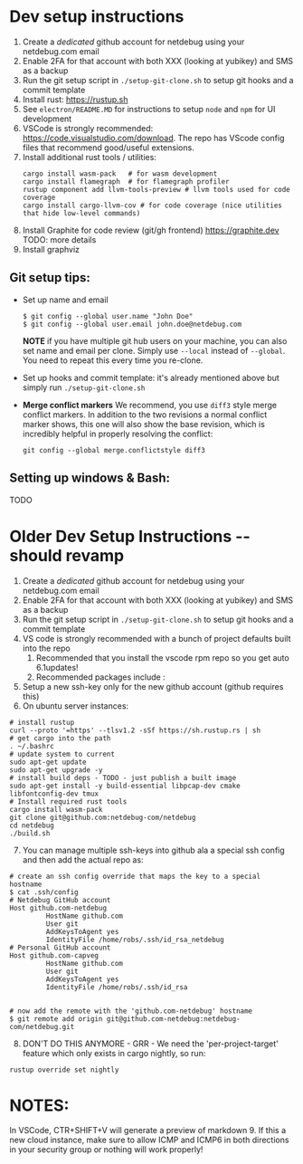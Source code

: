 # Dev setup instructions 

1. Create a _dedicated_ github account for netdebug using your netdebug.com email
1. Enable 2FA for that account with both XXX (looking at yubikey) and SMS as a backup
1. Run the git setup script in `./setup-git-clone.sh` to setup git hooks and a commit template
1. Install rust: https://rustup.sh
1. See `electron/README.MD` for instructions to setup `node` and `npm` for UI development
1. VSCode is strongly recommended: https://code.visualstudio.com/download. The repo has VScode config files that recommend good/useful extensions. 
1. Install additional rust tools / utilities: 
   ```
   cargo install wasm-pack   # for wasm development
   cargo install flamegraph  # for flamegraph profiler
   rustup component add llvm-tools-preview # llvm tools used for code coverage
   cargo install cargo-llvm-cov # for code coverage (nice utilities that hide low-level commands)
   ```
1. Install Graphite for code review (git/gh frontend)  https://graphite.dev 
   TODO: more details
1. Install graphviz 

## Git setup tips:

* Set up name and email
  ```
  $ git config --global user.name "John Doe"
  $ git config --global user.email john.doe@netdebug.com
  ```
  **NOTE** if you have multiple git hub users on your machine, you can also set
  name and email per clone. Simply use `--local` instead of `--global`. You need
  to repeat this every time you re-clone.

* Set up hooks and commit template: it's already mentioned above but simply run `./setup-git-clone.sh`

* **Merge conflict markers** We recommend, you use `diff3` style merge conflict markers. In addition to the two revisions a normal conflict marker shows, this one will also show the
base revision, which is incredibly helpful in properly resolving the conflict:
  ```
  git config --global merge.conflictstyle diff3
  ```


## Setting up windows & Bash:
TODO

# Older Dev Setup Instructions -- should revamp
1. Create a _dedicated_ github account for netdebug using your netdebug.com email
2. Enable 2FA for that account with both XXX (looking at yubikey) and SMS as a backup
3. Run the git setup script in `./setup-git-clone.sh` to setup git hooks and a commit template
4. VS code is strongly recommended with a bunch of project defaults built into the repo
    1. Recommended that you install the vscode rpm repo so you get auto 6.1updates!
    2. Recommended packages include : 
5. Setup a new ssh-key only for the new github account (github requires this)
6. On ubuntu server instances:
```
# install rustup
curl --proto '=https' --tlsv1.2 -sSf https://sh.rustup.rs | sh
# get cargo into the path
. ~/.bashrc
# update system to current
sudo apt-get update
sudo apt-get upgrade -y
# install build deps - TODO - just publish a built image
sudo apt-get install -y build-essential libpcap-dev cmake libfontconfig-dev tmux
# Install required rust tools
cargo install wasm-pack
git clone git@github.com:netdebug-com/netdebug
cd netdebug
./build.sh
```
7. You can manage multiple ssh-keys into github ala a special ssh config
    and then add the actual repo as:

```
# create an ssh config override that maps the key to a special hostname
$ cat .ssh/config 
# Netdebug GitHub account
Host github.com-netdebug
         HostName github.com
         User git
         AddKeysToAgent yes
         IdentityFile /home/robs/.ssh/id_rsa_netdebug
# Personal GitHub account
Host github.com-capveg
         HostName github.com
         User git
         AddKeysToAgent yes
         IdentityFile /home/robs/.ssh/id_rsa


# now add the remote with the 'github.com-netdebug' hostname
$ git remote add origin git@github.com-netdebug:netdebug-com/netdebug.git
```
8. DON'T DO THIS ANYMORE - GRR - We need the 'per-project-target' feature which only exists in cargo nightly, so run:
```
rustup override set nightly
```

# NOTES:

In VSCode, CTR+SHIFT+V will generate a preview of markdown
9. If this a new cloud instance, make sure to allow ICMP and ICMP6 in both directions in your security group or 
nothing will work properly!